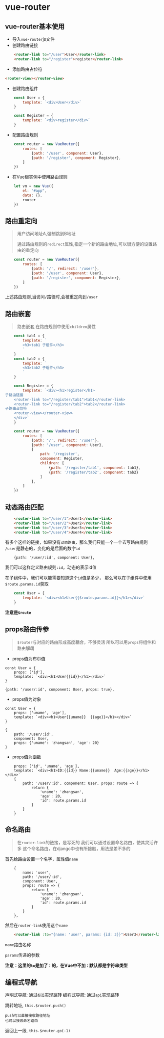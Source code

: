 # vue-router
## vue-router基本使用
- 导入`vue-router`js文件
- 创建路由链接

```html
    <router-link to="/user">User</router-link>
    <router-link to="/register">register</router-link>
```
- 添加路由占位符
```html
<router-view></router-view>
```
- 创建路由组件
```js
    const User = {
        template: `<div>User</div>`
    }

    const Register = {
        template: `<div>register</div>`
    }
```
- 配置路由规则
```js
    const router = new VueRouter({
        routes: [
            {path: '/user', component: User},
            {path: '/register', component: Register},
        ]
    })
```
- 在Vue根实例中使用路由规则
```js
    let vm = new Vue({
        el: "#app",
        data: {},
        router
    })
```

## 路由重定向
> 用户访问地址A,强制跳到B地址
>
> 通过路由规则的`redirect`属性,指定一个新的路由地址,可以很方便的设置路由的重定向

```js
    const router = new VueRouter({
        routes: [
            {path: '/', redirect: '/user'},
            {path: '/user', component: User},
            {path: '/register', component: Register},
        ]
    })
```
上述路由规则,当访问`/`路径时,会被重定向到`/user`

## 路由嵌套
> 路由嵌套,在路由规则中使用`children`属性

```js
    const tab1 = {
        template: `
        <h3>tab1 子组件</h3>
        `
    }
    const tab2 = {
        template: `
        <h3>tab2 子组件</h3>
        `
    }

    const Register = {
        template: `<div><h1>register</h1>
子路由链接                    
    <router-link to="/register/tab1">tab1</router-link>
    <router-link to="/register/tab2">tab2</router-link>
子路由占位符    
    <router-view></router-view>
    </div>`
    }

    const router = new VueRouter({
        routes: [
            {path: '/', redirect: '/user'},
            {path: '/user', component: User},
            {
                path: '/register',
                component: Register,
                children: [
                    {path: '/register/tab1', component: tab1},
                    {path: '/register/tab2', component: tab2}
                ]
            },
        ]
    })
```

## 动态路由匹配
```html
    <router-link to="/user/1">User1</router-link>
    <router-link to="/user/2">User2</router-link>
    <router-link to="/user/3">User3</router-link>
    <router-link to="/user/4">User4</router-link>
```
有多个这样的链接，如果没有`动态路由`，那么我们只能一个一个去写路由规则
`/user`是静态的，变化的是后面的数字`id`

```
    {path: '/user/:id', component: User},
```
我们可以这样定义路由规则`:id`，动态的表示id值

在子组件中，我们可以能需要知道这个`id`值是多少，
那么可以在子组件中使用`$route.params.id`获取
```js
    const User = {
        template: `<div><h1>User{{$route.params.id}}</h1></div>`
    }
```

**注意是`$route`**

## props路由传参
> `$router`与对应的路由形成高度耦合，不够灵活
> 所以可以用`props`将组件和路由解耦

- props值为布尔值
```
const User = {
    props: ['id'],
    template: `<div><h1>User{{id}}</h1></div>`
}

{path: '/user/:id', component: User, props: true},
```

- props值为对象
```
const User = {
    props: ['uname', 'age'],
    template: `<div><h1>User{{uname}}  {{age}}</h1></div>`
}

{
    path: '/user/:id', 
    component: User,
    props: {'uname': 'zhangsan', 'age': 20}
}
```

- props值为函数
```
    props: ['id', 'uname', 'age'],
    template: `<div><h1>ID:{{id}} Name:{{uname}}  Age:{{age}}</h1></div>`
    {
        path: '/user/:id', component: User, props: route => {
            return {
                'uname': 'zhangsan',
                'age': 20,
                'id': route.params.id
            }
        }
    }
```

## 命名路由
> 在`router-link`的链接，是写死的
> 我们可以通过设置命名路由，使其灵活许多
> 这个命名路由，在django中也有所接触，用法是差不多的

首先给路由设置一个名字，属性值`name`
```
    {
        name: 'user',
        path: '/user/:id',
        component: User,
        props: route => {
            return {
                'uname': 'zhangsan',
                'age': 20,
                'id': route.params.id
            }
        }
    },
```

然后在`router-link`使用这个`name`
```html
    <router-link :to="{name: 'user', params: {id: 3}}">User3</router-link>
```
`name`路由名称

`params`传递的参数

**注意：这里的`to`是加了`：`的，在Vue中不加`：`默认都是字符串类型**

## 编程式导航
声明式导航: 通过`标签`实现跳转
编程式导航: 通过`api`实现跳转

跳转地址, `this.$router.push()`
```
push可以直接接收路径地址
也可以接收命名路由
```

返回上一级, `this.$router.go(-1)`